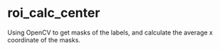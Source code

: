 # roi_calc_center
Using OpenCV to get masks of the labels, and calculate the average x coordinate of the masks.

